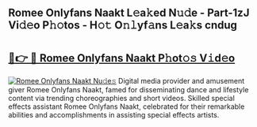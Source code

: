 ## Romee Onlyfans Naakt L𝚎a𝚔ed N𝚞𝚍e - Part-1zJ Vi𝚍𝚎o P𝚑𝚘tos - H𝚘𝚝 O𝚗𝚕yf𝚊ns L𝚎a𝚔s cndug

# <h2><a href="http://kf7zky.oniu.top/?m=Romee+Onlyfans+Naakt">🔗👉 🔴 Romee Onlyfans Naakt P𝚑ot𝚘𝚜 V𝚒d𝚎o</a></h2>

[![Romee Onlyfans Naakt Nu𝚍e𝚜](https://i.imgur.com/0qMVB7G.gif)](http://kf7zky.oniu.top/?m=Romee+Onlyfans+Naakt)
Digital media provider and amusement giver Romee Onlyfans Naakt, famed for disseminating dance and lifestyle content via trending choreographies and short videos. Skilled special effects assistant Romee Onlyfans Naakt, celebrated for their remarkable abilities and accomplishments in assisting special effects artists.  
